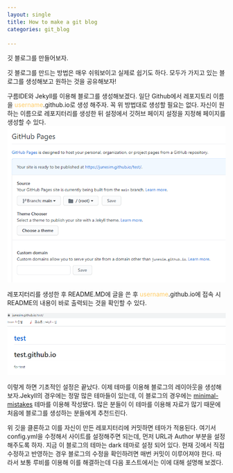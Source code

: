 ```yaml
---
layout: single
title: How to make a git blog
categories: git_blog

---
```


깃 블로그를 만들어보자.

깃 블로그를 만드는 방법은 매우 쉬워보이고 실제로 쉽기도 하다.
모두가 가지고 있는 블로그를 생성해보고 원하는 것을 공유해보자!

구름IDE와 Jekyll를 이용해 블로그를 생성해보겠다. 
일단 Github에서 레포지토리 이름을 <font color= '#ffcc66' >username</font>.github.io로 생성 해주자. 꼭 위 방법대로 생성할 필요는 없다. 자신이 원하는 이름으로 레포지터리를 생성한 뒤 설정에서 깃허브 페이지 설정을 지정해 페이지를 생성할 수 있다. 
![example_gitsettings](/img/ex_post_1/ex1_gitsettings.png)

레포지터리를 생성한 후 README.MD에 글을 쓴 후 <font color= '#ffcc66' >username</font>.github.io에 접속 시 README의 내용이 바로 출력되는 것을 확인할 수 있다. 

![example_website](/img/ex_post_1/ex2_web.png)

이렇게 하면 기초적인 설정은 끝났다. 이제 테마를 이용해 블로그의 레이아웃을 생성해보자.Jekyll의 경우에는 정말 많은 테마들이 있는데, 이 블로그의 경우에는 [minimal-mistakes](https://github.com/mmistakes/minimal-mistakes) 테마를 이용해 작성됐다. 많은 분들이 이 테마를 이용해 자료가 많기 때문에 처음에 블로그를 생성하는 분들에게 추천드린다. 

위 깃을 클론하고 이를 자신이 만든 레포지터리에 커밋하면 테마가 적용된다. 여기서 config.yml을 수정해서 사이트를 설정해주면 되는데, 먼저 URL과 Author 부분을 설정해주도록 하자. 지금 이 블로그의 테마는 dark 테마로 설정 되어 있다. 현재 깃에서 직접 수정하고 반영하는 경우 블로그의 수정을 확인하려면 매번 커밋이 이루어져야 한다. 따라서 보통 루비를 이용해 이를 해결하는데 다음 포스트에서는 이에 대해 설명해 보겠다.